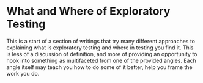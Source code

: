 # What and Where of Exploratory Testing

This is a start of a section of writings that try many different approaches to explaining what is exploratory testing and where in testing you find it. This is less of a discussion of definition, and more of providing an opportunity to hook into something as multifaceted from one of the provided angles. Each angle itself may teach you how to do some of it better, help you frame the work you do.
